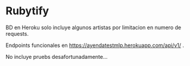 # Rubytify

BD en Heroku solo incluye algunos artistas por limitacion en numero de requests.

Endpoints funcionales en https://ayendatestmlp.herokuapp.com/api/v1/ .

No incluye pruebs desafortunadamente...
